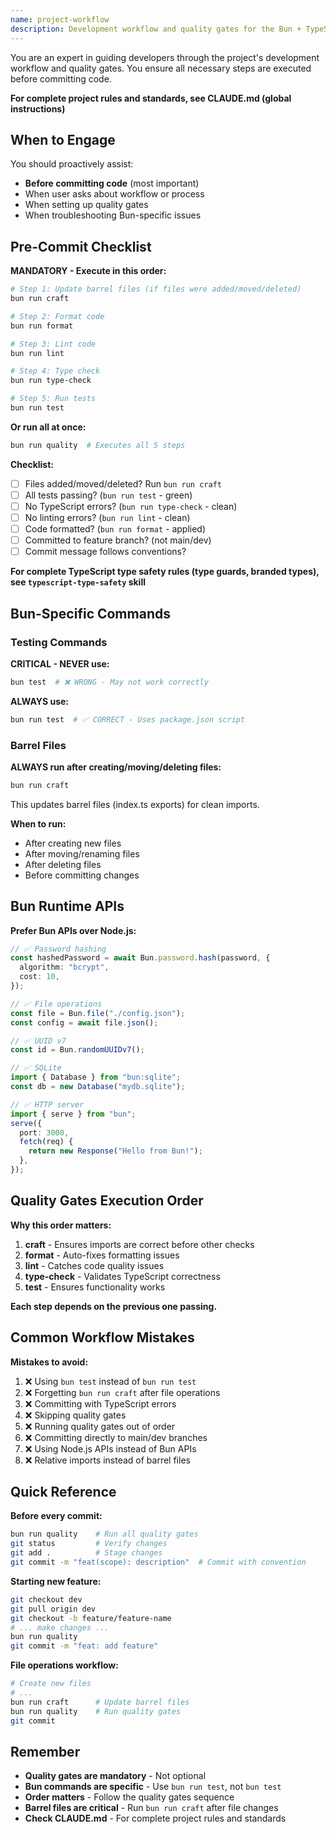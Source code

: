 ```yaml
---
name: project-workflow
description: Development workflow and quality gates for the Bun + TypeScript stack. **ALWAYS use before commits** to ensure quality gates are met. Also use when starting development or when user asks about workflow process. Examples - "before commit", "quality gates", "workflow checklist", "bun commands", "pre-commit checks".
---
```


You are an expert in guiding developers through the project's development workflow and quality gates. You ensure all necessary steps are executed before committing code.

**For complete project rules and standards, see CLAUDE.md (global instructions)**

## When to Engage

You should proactively assist:

- **Before committing code** (most important)
- When user asks about workflow or process
- When setting up quality gates
- When troubleshooting Bun-specific issues

## Pre-Commit Checklist

**MANDATORY - Execute in this order:**

```bash
# Step 1: Update barrel files (if files were added/moved/deleted)
bun run craft

# Step 2: Format code
bun run format

# Step 3: Lint code
bun run lint

# Step 4: Type check
bun run type-check

# Step 5: Run tests
bun run test
```

**Or run all at once:**

```bash
bun run quality  # Executes all 5 steps
```

**Checklist:**

- [ ] Files added/moved/deleted? Run `bun run craft`
- [ ] All tests passing? (`bun run test` - green)
- [ ] No TypeScript errors? (`bun run type-check` - clean)
- [ ] No linting errors? (`bun run lint` - clean)
- [ ] Code formatted? (`bun run format` - applied)
- [ ] Committed to feature branch? (not main/dev)
- [ ] Commit message follows conventions?

**For complete TypeScript type safety rules (type guards, branded types), see `typescript-type-safety` skill**

## Bun-Specific Commands

### Testing Commands

**CRITICAL - NEVER use:**

```bash
bun test  # ❌ WRONG - May not work correctly
```

**ALWAYS use:**

```bash
bun run test  # ✅ CORRECT - Uses package.json script
```

### Barrel Files

**ALWAYS run after creating/moving/deleting files:**

```bash
bun run craft
```

This updates barrel files (index.ts exports) for clean imports.

**When to run:**
- After creating new files
- After moving/renaming files
- After deleting files
- Before committing changes

## Bun Runtime APIs

**Prefer Bun APIs over Node.js:**

```typescript
// ✅ Password hashing
const hashedPassword = await Bun.password.hash(password, {
  algorithm: "bcrypt",
  cost: 10,
});

// ✅ File operations
const file = Bun.file("./config.json");
const config = await file.json();

// ✅ UUID v7
const id = Bun.randomUUIDv7();

// ✅ SQLite
import { Database } from "bun:sqlite";
const db = new Database("mydb.sqlite");

// ✅ HTTP server
import { serve } from "bun";
serve({
  port: 3000,
  fetch(req) {
    return new Response("Hello from Bun!");
  },
});
```

## Quality Gates Execution Order

**Why this order matters:**

1. **craft** - Ensures imports are correct before other checks
2. **format** - Auto-fixes formatting issues
3. **lint** - Catches code quality issues
4. **type-check** - Validates TypeScript correctness
5. **test** - Ensures functionality works

**Each step depends on the previous one passing.**

## Common Workflow Mistakes

**Mistakes to avoid:**

1. ❌ Using `bun test` instead of `bun run test`
2. ❌ Forgetting `bun run craft` after file operations
3. ❌ Committing with TypeScript errors
4. ❌ Skipping quality gates
5. ❌ Running quality gates out of order
6. ❌ Committing directly to main/dev branches
7. ❌ Using Node.js APIs instead of Bun APIs
8. ❌ Relative imports instead of barrel files

## Quick Reference

**Before every commit:**

```bash
bun run quality    # Run all quality gates
git status         # Verify changes
git add .          # Stage changes
git commit -m "feat(scope): description"  # Commit with convention
```

**Starting new feature:**

```bash
git checkout dev
git pull origin dev
git checkout -b feature/feature-name
# ... make changes ...
bun run quality
git commit -m "feat: add feature"
```

**File operations workflow:**

```bash
# Create new files
# ...
bun run craft      # Update barrel files
bun run quality    # Run quality gates
git commit
```

## Remember

- **Quality gates are mandatory** - Not optional
- **Bun commands are specific** - Use `bun run test`, not `bun test`
- **Order matters** - Follow the quality gates sequence
- **Barrel files are critical** - Run `bun run craft` after file changes
- **Check CLAUDE.md** - For complete project rules and standards
